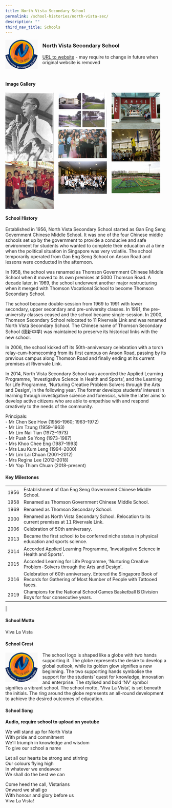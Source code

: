 ```yaml
---
title: North Vista Secondary School
permalink: /school-histories/north-vista-sec/
description: ""
third_nav_title: Schools
---
```

<img src="/images/northvistasec1.png" style="width:20%;margin-right:15px;" align = "left">

### **North Vista Secondary School**
[URL to website](https://northvistasec.moe.edu.sg/) - may require to change in future when original website is removed

<br clear="left">

#### **Image Gallery**

<p><a href="/images/northvistasec2.jpg">  
<img src="/images/northvistasec2.jpg" style="width:30%;margin-right:15px;" align = "left">
</a></p>

<p><a href="/images/northvistasec3.jpg">  
<img src="/images/northvistasec3.jpg" style="width:30%;margin-right:15px;" align = "left">
</a></p>

<p><a href="/images/northvistasec4.jpg">  
<img src="/images/northvistasec4.jpg" style="width:30%;margin-right:15px;" align = "left">
</a></p>

<p><a href="/images/northvistasec5.jpg">  
<img src="/images/northvistasec5.jpg" style="width:30%;margin-right:15px;" align = "left">
</a></p>

<p><a href="/images/northvistasec6.jpg">  
<img src="/images/northvistasec6.jpg" style="width:30%;margin-right:15px;" align = "left">
</a></p>

<p><a href="/images/northvistasec7.jpg">  
<img src="/images/northvistasec7.jpg" style="width:30%;margin-right:15px;" align = "left">
</a></p>

<p><a href="/images/northvistasec8.jpg">  
<img src="/images/northvistasec8.jpg" style="width:30%;margin-right:15px;" align = "left">
</a></p>

<p><a href="/images/northvistasec9.jpg">  
<img src="/images/northvistasec9.jpg" style="width:30%;margin-right:15px;" align = "left">
</a></p>

<br clear="left">

#### **School History**
Established in 1956, North Vista Secondary School started as Gan Eng Seng Government Chinese Middle School. It was one of the four Chinese middle schools set up by the government to provide a conducive and safe environment for students who wanted to complete their education at a time when the political situation in Singapore was very volatile. The school temporarily operated from Gan Eng Seng School on Anson Road and lessons were conducted in the afternoon.

In 1958, the school was renamed as Thomson Government Chinese Middle School when it moved to its own premises at 5000 Thomson Road. A decade later, in 1969, the school underwent another major restructuring when it merged with Thomson Vocational School to become Thomson Secondary School.

The school became double-session from 1969 to 1991 with lower secondary, upper secondary and pre-university classes. In 1991, the pre-university classes ceased and the school became single-session. In 2000, Thomson Secondary School relocated to 11 Rivervale Link and was renamed North Vista Secondary School. The Chinese name of Thomson Secondary School (德新中学) was maintained to preserve its historical links with the new school.

In 2006, the school kicked off its 50th-anniversary celebration with a torch relay-cum-homecoming from its first campus on Anson Road, passing by its previous campus along Thomson Road and finally ending at its current premises at Rivervale Link.

In 2014, North Vista Secondary School was accorded the Applied Learning Programme, ‘Investigative Science in Health and Sports’, and the Learning for Life Programme, ‘Nurturing Creative Problem Solvers through the Arts and Design’, in the following year. The former develops students’ interest in learning through investigative science and forensics, while the latter aims to develop active citizens who are able to empathise with and respond creatively to the needs of the community.

Principals:<br>
\- Mr Chen See How (1956–1960; 1963–1972)<br>
\- Mr Lim Tzung (1959–1963)<br>
\- Mr Lim Nai Tian (1972–1973)<br>
\- Mr Puah Se Yong (1973–1987)<br>
\- Mrs Khoo Chee Eng (1987–1993)<br>
\- Mrs Lau Kum Leng (1994–2000)<br>
\- Mr Lim Lai Chuan (2001–2012)<br>
\- Mrs Regina Lee (2012–2018)<br>
\- Mr Yap Thiam Chuan (2018–present)

#### **Key Milestones**

|  |  |
|:---:|---|
| 1956 | Establishment of Gan Eng Seng Government Chinese Middle School. |
| 1958 | Renamed as Thomson Government Chinese Middle School. |
| 1969 | Renamed as Thomson Secondary School. |
| 2000 | Renamed as North Vista Secondary School. Relocation to its current premises at 11 Rivervale Link. |
| 2006 | Celebration of 50th anniversary. |
| 2013 | Became the first school to be conferred niche status in physical education and sports science. |
| 2014 | Accorded Applied Learning Programme, ‘Investigative Science in Health and Sports’. |
| 2015 | Accorded Learning for Life Programme, ‘Nurturing Creative Problem-Solvers through the Arts and Design’. |
| 2016 | Celebration of 60th anniversary. Entered the Singapore Book of Records for Gathering of Most Number of People with Tattooed faces. |
| 2019 | Champions for the National School Games Basketball B Division Boys for four consecutive years. |
|

#### **School Motto**
Viva La Vista

#### **School Crest**
<img src="/images/northvistasec1.png" style="width:20%;margin-right:15px;" align = "left">

The school logo is shaped like a globe with two hands supporting it. The globe represents the desire to develop a global outlook, while its golden glow signifies a new beginning. The two supporting hands symbolise the support for the students’ quest for knowledge, innovation and enterprise. The stylised and bold ‘NV’ symbol signifies a vibrant school. The school motto, ‘Viva La Vista’, is set beneath the initials. The ring around the globe represents an all-round development to achieve the desired outcomes of education.

#### **School Song**
**Audio, require school to upload on youtube**

We will stand up for North Vista<br>
With pride and commitment<br>
We'll triumph in knowledge and wisdom<br>
To give our school a name

Let all our hearts be strong and stirring<br>
Our colours flying high<br>
In whatever we endeavour<br>
We shall do the best we can

Come heed the call, Vistarians<br>
Onward we shall go<br>
With honour and glory before us<br>
Viva La Vista!